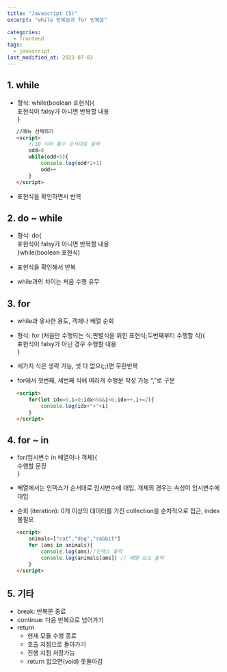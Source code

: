 ```yaml
---
title: "Javascript (5)"
excerpt: "while 반복문과 for 반복문"

categories:
  - frontend
tags:
  - javascript
last_modified_at: 2023-07-03
--- 
```

## 1. while ##
- 형식: while(boolean 표현식){  
    표현식이 falsy가 아니면 반복할 내용  
    }  

 ```html
    //메뉴 선택하기
    <script>
        //10 이하 홀수 순서대로 출력
        odd=0
        while(odd<5){
            console.log(odd*2+1)
            odd++
        }
    </script>
 ```

    
- 표현식을 확인하면서 반복
## 2. do ~ while ##
- 형식: do{  
    표현식이 falsy가 아니면 반복할 내용  
    }while(boolean 표현식)  
    
- 표현식을 확인해서 반복
- while과의 차이는 처음 수행 유무

## 3. for ##
- while과 유사한 용도, 객체나 배열 순회
- 형식: for (처음만 수행되는 식;판별식을 위한 표현식;두번째부터 수행할 식){  
    표현식이 falsy가 아닌 경우 수행할 내용  
    }  
    
- 세가지 식은 생략 가능, 셋 다 없으(;;)면 무한반복
- for에서 첫번째, 세번째 식에 여러개 수행문 작성 가능 “,”로 구분

 ```html
    <script>
        for(let idx=0,i=0;idx<5&&i<6;idx++,i+=2){
            console.log(idx+"+"+i)
        }
    </script>
 ```
## 4. for ~ in ##
- for(임시변수 in 배열이나 객체){  
    수행할 문장  
    }  
    
- 배열에서는 인덱스가 순서대로 임시변수에 대입, 개체의 경우는 속성이 임시변수에 대입
- 순회 (iteration): 0개 이상의 데이터를 가진 collection을 순차적으로 접근, index 불필요
 ```html
    <script>
        animals=["cat","dog","rabbit"]
        for (ams in animals){
            console.log(ams)//인덱스 출력
            console.log(animals[ams]) // 배열 요소 출력
        }
    </script>
 ```

## 5. 기타 ##
- break: 반복문 종료
- continue: 다음 반복으로 넘어가기
- return
    - 현재 모듈 수행 종료
    - 호출 지점으로 돌아가기
    - 진행 지점 저장가능
    - return 없으면(void) 못돌아감